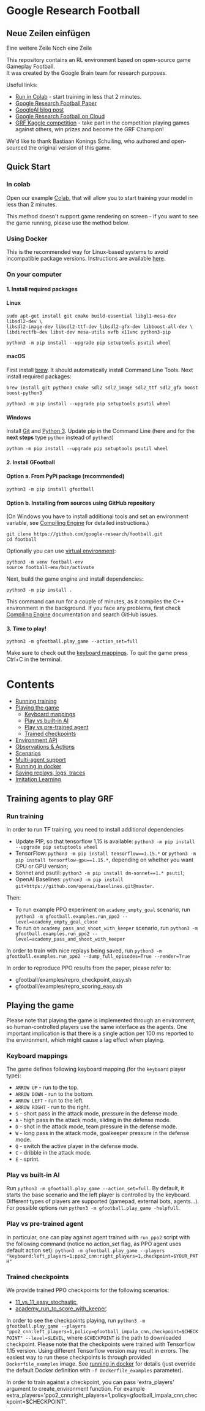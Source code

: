# Google Research Football

## Neue Zeilen einfügen

Eine weitere Zeile
Noch eine Zeile

This repository contains an RL environment based on open-source game Gameplay
Football. <br> It was created by the Google Brain team for research purposes.

Useful links:

-   [Run in Colab](https://colab.research.google.com/github/google-research/football/blob/master/gfootball/colabs/gfootball_example_from_prebuild.ipynb) - start training in less that 2 minutes.
-   [Google Research Football Paper](https://arxiv.org/abs/1907.11180)
-   [GoogleAI blog post](https://ai.googleblog.com/2019/06/introducing-google-research-football.html)
-   [Google Research Football on Cloud](https://towardsdatascience.com/reproducing-google-research-football-rl-results-ac75cf17190e)
-   [GRF Kaggle competition](https://www.kaggle.com/c/google-football) - take part in the competition playing games against others, win prizes and become the GRF Champion!

We'd like to thank Bastiaan Konings Schuiling, who authored and open-sourced the original version of this game.

## Quick Start

### In colab

Open our example [Colab](https://colab.research.google.com/github/google-research/football/blob/master/gfootball/colabs/gfootball_example_from_prebuild.ipynb), that will allow you to start training your model in less than 2 minutes.

This method doesn't support game rendering on screen - if you want to see the game running, please use the method below.

### Using Docker

This is the recommended way for Linux-based systems to avoid incompatible package versions.
Instructions are available [here](gfootball/doc/docker.md).

### On your computer

#### 1. Install required packages

#### Linux

```shell
sudo apt-get install git cmake build-essential libgl1-mesa-dev libsdl2-dev \
libsdl2-image-dev libsdl2-ttf-dev libsdl2-gfx-dev libboost-all-dev \
libdirectfb-dev libst-dev mesa-utils xvfb x11vnc python3-pip

python3 -m pip install --upgrade pip setuptools psutil wheel
```

#### macOS

First install [brew](https://brew.sh/). It should automatically install Command Line Tools.
Next install required packages:

```shell
brew install git python3 cmake sdl2 sdl2_image sdl2_ttf sdl2_gfx boost boost-python3

python3 -m pip install --upgrade pip setuptools psutil wheel
```

#### Windows

Install [Git](https://git-scm.com/download/win) and [Python 3](https://www.python.org/downloads/).
Update pip in the Command Line (here and for the **next steps** type `python` instead of `python3`)

```commandline
python -m pip install --upgrade pip setuptools psutil wheel
```

#### 2. Install GFootball

#### Option a. From PyPi package (recommended)

```shell
python3 -m pip install gfootball
```

#### Option b. Installing from sources using GitHub repository

(On Windows you have to install additional tools and set an environment variable, see
[Compiling Engine](gfootball/doc/compile_engine.md#windows) for detailed instructions.)

```shell
git clone https://github.com/google-research/football.git
cd football
```

Optionally you can use [virtual environment](https://docs.python.org/3/tutorial/venv.html):

```shell
python3 -m venv football-env
source football-env/bin/activate
```

Next, build the game engine and install dependencies:

```shell
python3 -m pip install .
```

This command can run for a couple of minutes, as it compiles the C++ environment in the background.
If you face any problems, first check [Compiling Engine](gfootball/doc/compile_engine.md) documentation and search GitHub issues.

#### 3. Time to play!

```shell
python3 -m gfootball.play_game --action_set=full
```

Make sure to check out the [keyboard mappings](#keyboard-mappings).
To quit the game press Ctrl+C in the terminal.

# Contents

-   [Running training](#training-agents-to-play-GRF)
-   [Playing the game](#playing-the-game)
    -   [Keyboard mappings](#keyboard-mappings)
    -   [Play vs built-in AI](#play-vs-built-in-AI)
    -   [Play vs pre-trained agent](#play-vs-pre-trained-agent)
    -   [Trained checkpoints](#trained-checkpoints)
-   [Environment API](gfootball/doc/api.md)
-   [Observations & Actions](gfootball/doc/observation.md)
-   [Scenarios](gfootball/doc/scenarios.md)
-   [Multi-agent support](gfootball/doc/multi_agent.md)
-   [Running in docker](gfootball/doc/docker.md)
-   [Saving replays, logs, traces](gfootball/doc/saving_replays.md)
-   [Imitation Learning](gfootball/doc/imitation.md)

## Training agents to play GRF

### Run training

In order to run TF training, you need to install additional dependencies

-   Update PIP, so that tensorflow 1.15 is available: `python3 -m pip install --upgrade pip setuptools wheel`
-   TensorFlow: `python3 -m pip install tensorflow==1.15.*` or
    `python3 -m pip install tensorflow-gpu==1.15.*`, depending on whether you want CPU or
    GPU version;
-   Sonnet and psutil: `python3 -m pip install dm-sonnet==1.* psutil`;
-   OpenAI Baselines:
    `python3 -m pip install git+https://github.com/openai/baselines.git@master`.

Then:

-   To run example PPO experiment on `academy_empty_goal` scenario, run
    `python3 -m gfootball.examples.run_ppo2 --level=academy_empty_goal_close`
-   To run on `academy_pass_and_shoot_with_keeper` scenario, run
    `python3 -m gfootball.examples.run_ppo2 --level=academy_pass_and_shoot_with_keeper`

In order to train with nice replays being saved, run
`python3 -m gfootball.examples.run_ppo2 --dump_full_episodes=True --render=True`

In order to reproduce PPO results from the paper, please refer to:

-   gfootball/examples/repro_checkpoint_easy.sh
-   gfootball/examples/repro_scoring_easy.sh

## Playing the game

Please note that playing the game is implemented through an environment, so human-controlled players use the same interface as the agents.
One important implication is that there is a single action per 100 ms reported to the environment, which might cause a lag effect when playing.

### Keyboard mappings

The game defines following keyboard mapping (for the `keyboard` player type):

-   `ARROW UP` - run to the top.
-   `ARROW DOWN` - run to the bottom.
-   `ARROW LEFT` - run to the left.
-   `ARROW RIGHT` - run to the right.
-   `S` - short pass in the attack mode, pressure in the defense mode.
-   `A` - high pass in the attack mode, sliding in the defense mode.
-   `D` - shot in the attack mode, team pressure in the defense mode.
-   `W` - long pass in the attack mode, goalkeeper pressure in the defense mode.
-   `Q` - switch the active player in the defense mode.
-   `C` - dribble in the attack mode.
-   `E` - sprint.

### Play vs built-in AI

Run `python3 -m gfootball.play_game --action_set=full`. By default, it starts
the base scenario and the left player is controlled by the keyboard. Different
types of players are supported (gamepad, external bots, agents...). For possible
options run `python3 -m gfootball.play_game -helpfull`.

### Play vs pre-trained agent

In particular, one can play against agent trained with `run_ppo2` script with
the following command (notice no action_set flag, as PPO agent uses default
action set):
`python3 -m gfootball.play_game --players "keyboard:left_players=1;ppo2_cnn:right_players=1,checkpoint=$YOUR_PATH"`

### Trained checkpoints

We provide trained PPO checkpoints for the following scenarios:

-   [11_vs_11_easy_stochastic](https://storage.googleapis.com/gfootball/11_vs_11_easy_stochastic_v2),
-   [academy_run_to_score_with_keeper](https://storage.googleapis.com/gfootball/academy_run_to_score_with_keeper_v2).

In order to see the checkpoints playing, run
`python3 -m gfootball.play_game --players "ppo2_cnn:left_players=1,policy=gfootball_impala_cnn,checkpoint=$CHECKPOINT" --level=$LEVEL`,
where `$CHECKPOINT` is the path to downloaded checkpoint. Please note that the checkpoints were trained with Tensorflow 1.15 version. Using
different Tensorflow version may result in errors. The easiest way to run these checkpoints is through provided `Dockerfile_examples` image.
See [running in docker](gfootball/doc/docker.md) for details (just override the default Docker definition with `-f Dockerfile_examples` parameter).

In order to train against a checkpoint, you can pass 'extra_players' argument to create_environment function.
For example extra_players='ppo2_cnn:right_players=1,policy=gfootball_impala_cnn,checkpoint=$CHECKPOINT'.
